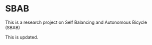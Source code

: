 # SBAB

This is a research project on Self Balancing and Autonomous Bicycle (SBAB)


This is updated.
